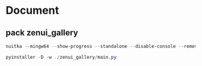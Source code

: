 # Document

## pack zenui_gallery

```powershell
nuitka --mingw64 --show-progress --standalone --disable-console --remove-output  ./zenui_gallery/main.py
```

```powershell
pyinstaller -D -w ./zenui_gallery/main.py
```
